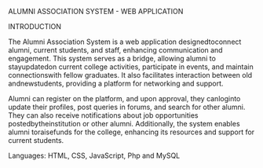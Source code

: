 ALUMNI ASSOCIATION SYSTEM - WEB APPLICATION

INTRODUCTION

  The Alumni Association System is a web application designedtoconnect alumni, current students, and staff, enhancing communication
and engagement. This system serves as a bridge, allowing alumni to stayupdatedon current college activities, participate in events,
and maintain connectionswith fellow graduates. It also facilitates interaction between old andnewstudents, providing a platform for
networking and support. 

  Alumni can register on the platform, and upon approval, they canloginto update their profiles, post queries in forums, and search 
for other alumni. They can also receive notifications about job opportunities postedbytheinstitution or other alumni.
Additionally, the system enables alumni toraisefunds for the college, enhancing its resources and support for current students.

Languages: HTML, CSS, JavaScript, Php and MySQL
